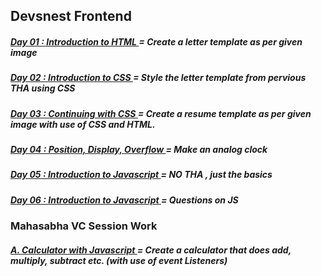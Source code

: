 ## Devsnest Frontend 

<h5>
    <a href="https://github.com/thisiskartikgupta/Devsnest-Frontend/tree/main/Day%2001%20-%20Introduction%20to%20HTML">
        Day 01 : Introduction to HTML
    </a>
     = Create a letter template as per given image 
</h5>

<h5>
    <a href="https://github.com/thisiskartikgupta/Devsnest-Frontend/tree/main/Day%2002%20-%20Introduction%20to%20CSS">
        Day 02 : Introduction to CSS
    </a>
     = Style the letter template from pervious THA using CSS
</h5>

<h5>
    <a href="https://github.com/thisiskartikgupta/Devsnest-Frontend/tree/main/Day%2003%20-%20Continuing%20with%20CSS">
        Day 03 : Continuing with CSS
    </a>
     = Create a resume template as per given image with use of CSS and HTML.
</h5>

<h5>
    <a href="https://github.com/thisiskartikgupta/Devsnest-Frontend/tree/main/Day%2004%20-%20Position%2C%20Display%2C%20Overflow">
        Day 04 : Position, Display, Overflow
    </a>
     = Make an analog clock
</h5>

<h5>
    <a href="https://github.com/thisiskartikgupta/Devsnest-Frontend/tree/main/Day%2005%20-%20Introduction%20to%20Javascript">
        Day 05 : Introduction to Javascript
    </a>
     = NO THA , just the basics
</h5>

<h5>
    <a href="https://github.com/thisiskartikgupta/Devsnest-Frontend/tree/main/Day%2006%20-%20Introduction%20to%20Javascript">
        Day 06 : Introduction to Javascript
    </a>
     = Questions on JS
</h5>

### Mahasabha VC Session Work

<h5>
    <a href="https://github.com/thisiskartikgupta/Devsnest-Frontend/tree/main/0.%20Miscellaneous/Mahasabha%20VC%20Work/01.%20Calculator">
        A. Calculator with Javascript
    </a>
     = Create a calculator that does add, multiply, subtract etc. (with use of event Listeners)
</h5>


